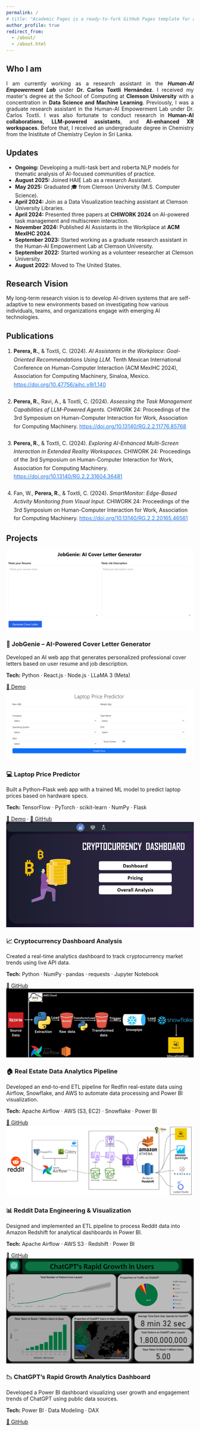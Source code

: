 ```yaml
---
permalink: /
# title: "Academic Pages is a ready-to-fork GitHub Pages template for academic personal websites"
author_profile: true
redirect_from: 
  - /about/
  - /about.html
---
```


## Who I am
<div id=""></div>

<!-- I am currently working as a Research Assistant in the Human AI Empowerment Lab under Dr. Carlos Toxtli. I received my master's degree at the school of computing at **Clemson University** with a concentration in **Data Science and Machine Learning**. 
 <br><br>
Previously, I was a graduate research assistant in the Human AI Empowerment Lab under Dr. Carlos Toxtli. I was also fortunate to conduct research in **Human-AI collaboration**, **LLM-powered assistants**, and **AI-enhanced XR workspaces** under the supervision of **Dr. Carlos Toxtli** at the *Human-AI Empowerment Lab*, Clemson School of Computing.   -->
 
 <p style="text-align: justify;">I am currently working as a research assistant in the <b><i>Human-AI Empowerment Lab </i></b>under <b>Dr. Carlos Toxtli Hernández</b>. I received my master's degree at the School of Computing at <b>Clemson University</b> with a concentration in <b>Data Science and Machine Learning</b>.
Previously, I was a graduate research assistant in the Human-AI Empowerment Lab under Dr. Carlos Toxtli. I was also fortunate to conduct research in <b>Human-AI collaborations</b>, <b>LLM-powered assistants</b>, and <b>AI-enhanced XR workspaces.</b> Before that, I received an undergraduate degree in Chemistry from the Inistitute of Chemistry Ceylon in Sri Lanka.
</p>


## Updates
<div id=""></div>

- **Ongoing:** Developing a multi-task bert and roberta NLP models for thematic analysis of AI-focused communities of practice. 
- **August 2025:** Joined HAIE Lab as a research Assistant.
- **May 2025:** Graduated 🎓 from Clemson University (M.S. Computer Science).  
- **April 2024:** Join as a Data Visualization teaching assistant at Clemson University Libraries. 
- **April 2024:**  Presented three papers at **CHIWORK 2024** on AI-powered task management and multiscreen interaction. 
- **November 2024:**  Published AI Assistants in the Workplace at **ACM MexIHC 2024**.  
- **September 2023:** Started working as a graduate research assistant in the Human-AI Empowerment Lab at Clemson University.
- **September 2022:** Started working as a volunteer researcher at Clemson University.
- **August 2022:** Moved to The United States.




## Research Vision
<div id=""></div>
My long-term research vision is to develop AI-driven systems that are self-adaptive to new environments based on investigating how various individuals, teams, and organizations engage with emerging AI technologies.

## <a id="publications"></a>Publications

<ol style="line-height:1.6; padding-left:20px;">

<li>
<b>Perera, R.</b>, &amp; Toxtli, C. (2024). <i>AI Assistants in the Workplace: Goal-Oriented Recommendations Using LLM.</i>  
Tenth Mexican International Conference on Human-Computer Interaction (ACM MexIHC 2024), Association for Computing Machinery, Sinaloa, Mexico.  
<a href="https://doi.org/10.47756/aihc.y9i1.140" style="color:#1a73e8;">https://doi.org/10.47756/aihc.y9i1.140</a>
</li>
<br>

<li>
<b>Perera, R.</b>, Ravi, A., &amp; Toxtli, C. (2024). <i>Assessing the Task Management Capabilities of LLM-Powered Agents.</i>  
CHIWORK 24: Proceedings of the 3rd Symposium on Human-Computer Interaction for Work, Association for Computing Machinery.  
<a href="https://doi.org/10.13140/RG.2.2.11776.85768" style="color:#1a73e8;">https://doi.org/10.13140/RG.2.2.11776.85768</a>
</li>
<br>

<li>
<b>Perera, R.</b>, &amp; Toxtli, C. (2024). <i>Exploring AI-Enhanced Multi-Screen Interaction in Extended Reality Workspaces.</i>  
CHIWORK 24: Proceedings of the 3rd Symposium on Human-Computer Interaction for Work, Association for Computing Machinery.  
<a href="https://doi.org/10.13140/RG.2.2.31604.36481" style="color:#1a73e8;">https://doi.org/10.13140/RG.2.2.31604.36481</a>
</li>
<br>

<li>
Fan, W., <b>Perera, R.</b>, &amp; Toxtli, C. (2024). <i>SmartMonitor: Edge-Based Activity Monitoring from Visual Input.</i>  
CHIWORK 24: Proceedings of the 3rd Symposium on Human-Computer Interaction for Work, Association for Computing Machinery.  
<a href="https://doi.org/10.13140/RG.2.2.20165.46561" style="color:#1a73e8;">https://doi.org/10.13140/RG.2.2.20165.46561</a>
</li>

</ol>


## <a id="projects"></a>Projects

<div class="project-list">

  <div class="project-card">
    <img src="images/projects/job.png" alt="JobGenie Project">
    <div class="project-info">
      <h3>💼 JobGenie – AI-Powered Cover Letter Generator</h3>
      <p>Developed an AI web app that generates personalized professional cover letters based on user resume and job description.</p>
      <p><strong>Tech:</strong> Python · React.js · Node.js · LLaMA 3 (Meta)</p>
      <a href="https://resumedev-xfus.vercel.app/" target="_blank">🔗 Demo</a>
    </div>
  </div>

  <div class="project-card">
    <img src="images/projects/laptop.png" alt="Laptop Price Predictor">
    <div class="project-info">
      <h3>💻 Laptop Price Predictor</h3>
      <p>Built a Python–Flask web app with a trained ML model to predict laptop prices based on hardware specs.</p>
      <p><strong>Tech:</strong> TensorFlow · PyTorch · scikit-learn · NumPy · Flask</p>
      <a href="https://laptoppricepredictor-6x7n.onrender.com/" target="_blank">🔗 Demo</a> ·
      <a href="https://github.com/RavinduTharanga/LaptopPricePredictor/tree/main/LaptopPricePredictor-master" target="_blank">📂 GitHub</a>
    </div>
  </div>

  <div class="project-card">
    <img src="images/projects/crypto.png" alt="Crypto Dashboard">
    <div class="project-info">
      <h3>📈 Cryptocurrency Dashboard Analysis</h3>
      <p>Created a real-time analytics dashboard to track cryptocurrency market trends using live API data.</p>
      <p><strong>Tech:</strong> Python · NumPy · pandas · requests · Jupyter Notebook</p>
      <a href="https://github.com/RavinduTharanga/Crypto-currency" target="_blank">📂 GitHub</a>
    </div>
  </div>

  <div class="project-card">
    <img src="images/projects/redfin.png" alt="Real Estate Analytics">
    <div class="project-info">
      <h3>🏠 Real Estate Data Analytics Pipeline</h3>
      <p>Developed an end-to-end ETL pipeline for Redfin real-estate data using Airflow, Snowflake, and AWS to automate data processing and Power BI visualization.</p>
      <p><strong>Tech:</strong> Apache Airflow · AWS (S3, EC2) · Snowflake · Power BI</p>
      <a href="https://github.com/RavinduTharanga/Data_Engineering_Project1" target="_blank">📂 GitHub</a>
    </div>
  </div>

  <div class="project-card">
    <img src="images/projects/reddit.png" alt="Reddit Data Pipeline">
    <div class="project-info">
      <h3>📊 Reddit Data Engineering & Visualization</h3>
      <p>Designed and implemented an ETL pipeline to process Reddit data into Amazon Redshift for analytical dashboards in Power BI.</p>
      <p><strong>Tech:</strong> Apache Airflow · AWS S3 · Redshift · Power BI</p>
      <a href="https://github.com/RavinduTharanga/DataEngineeringProject2" target="_blank">📂 GitHub</a>
    </div>
  </div>

  <div class="project-card">
    <img src="images/projects/chatgpt.png" alt="ChatGPT Growth Dashboard">
    <div class="project-info">
      <h3>📉 ChatGPT’s Rapid Growth Analytics Dashboard</h3>
      <p>Developed a Power BI dashboard visualizing user growth and engagement trends of ChatGPT using public data sources.</p>
      <p><strong>Tech:</strong> Power BI · Data Modeling · DAX</p>
      <a href="https://github.com/RavinduTharanga/ChatGPT-s-Rapid-Growth" target="_blank">📂 GitHub</a>
    </div>
  </div>

</div>
